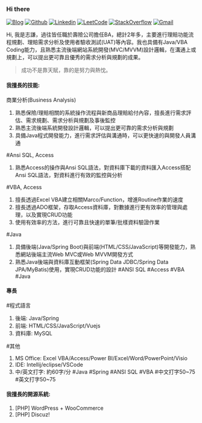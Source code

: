 ### Hi there

[![Blog](https://img.shields.io/badge/-Blog-blueviolet?style=flat&logo=WordPress&logoColor=white)](https://twcch.github.io/)
[![Github](https://img.shields.io/badge/-Github-000?style=flat&logo=Github&logoColor=white)](https://github.com/twcch)
[![Linkedin](https://img.shields.io/badge/-LinkedIn-blue?style=flat&logo=Linkedin&logoColor=white)](https://www.linkedin.com/in/twcch/)
[![LeetCode](https://img.shields.io/badge/-LeetCode-yellow?style=flat&logo=LeetCode&logoColor=white)](https://leetcode.com/twcch1218/)
[![StackOverflow](https://img.shields.io/badge/-StackOverflow-orange?style=flat&logo=StackOverflow&logoColor=white)](https://stackoverflow.com/users/20167143/twcch1218)
[![Gmail](https://img.shields.io/badge/-Gmail-c14438?style=flat&logo=Gmail&logoColor=white)](mailto:twcch1218@gmail.com)

Hi, 我是志謙，過往皆任職於壽險公司擔任BA，總計2年多，主要進行理賠功能流程規劃、理賠需求分析及使用者驗收測試(UAT)等內容。我也具備有Java/VBA Coding能力，且熟悉主流後端網站系統開發(MVC/MVVM)設計邏輯，在溝通上或規劃上，可以提出更可靠且優秀的需求分析與規劃的成果。

 > 成功不是靠天賦，靠的是努力與熱忱。

#### 我擅長的技能:

商業分析(Business Analysis)
1. 熟悉保險/理賠相關的系統操作流程與新商品理賠給付內容，擅長進行需求評估、需求規劃、需求分析與規劃及事後監控
2. 熟悉主流後端系統開發設計邏輯，可以提出更可靠的需求分析與規劃
3. 具備Java程式開發能力，進行需求評估與溝通時，可以更快速的與開發人員溝通

#Ansi SQL, Access
1. 熟悉Access的操作與Ansi SQL語法，對資料庫下載的資料匯入Access搭配Ansi SQL語法，對資料進行有效的監控與分析

#VBA, Access
1. 擅長透過Excel VBA建立相關Marco/Function，增進Routine作業的速度
2. 擅長透過ADO框架，存取Access資料庫，對數據進行更有效率的管理與處理，以及實現CRUD功能
3. 使用有效率的方法，進行可靠且快速的單筆/批樣資料驗證作業

#Java
1. 具備後端(Java/Spring Boot)與前端(HTML/CSS/JavaScript)等開發能力，熟悉網站後端主流Web MVC或Web MVVM開發方式
2. 熟悉Java後端與資料庫互動框架(Spring Data JDBC/Spring Data JPA/MyBatis)使用，實現CRUD功能的設計
   #ANSI SQL  #Access  #VBA  #Java

#### 專長

#程式語言
1. 後端: Java/Spring
2. 前端: HTML/CSS/JavaScript/Vuejs
3. 資料庫: MySQL

#其他
1. MS Office: Excel VBA/Access/Power BI/Excel/Word/PowerPoint/Visio
2. IDE: Intellij/eclipse/VSCode
3. 中/英文打字: 約60字/分
   #Java  #Spring  #ANSI SQL  #VBA  #中文打字50~75  #英文打字50~75

#### 我擅長的開源系統:

1. [PHP] WordPress + WooCommerce
2. [PHP] Discuz!

